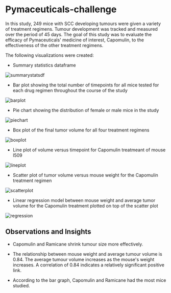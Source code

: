 # Pymaceuticals-challenge

In this study, 249 mice with SCC developing tumours were given a variety of treatment regimens. Tumour development was tracked and measured over the period of 45 days. The goal of this study was to evaluate the efficacy of Pymaceuticals' medicine of interest, Capomulin, to the effectiveness of the other treatment regimens. 

The following visualizations were created: 
* Summary statistics dataframe

![summarystatsdf](output_data/summarystatsdf.PNG) 

* Bar plot showing  the total number of timepoints for all mice tested for each drug regimen throughout the course of the study

![barplot](output_data/barplot.png) 

* Pie chart showing the distribution of female or male mice in the study

![piechart](output_data/piechart.png) 

* Box plot of the final tumor volume for all four treatment regimens

![boxplot](output_data/boxplot.png) 

* Line plot of volume versus timepoint for Capomulin treatmeant of mouse l509

![lineplot](output_data/lineplot.png) 

* Scatter plot of tumor volume versus mouse weight for the Capomulin treatment regimen

![scatterplot](output_data/scatterplot.png) 

* Linear regression model between mouse weight and average tumor volume for the Capomulin treatment plotted on top of the scatter plot

![regression](output_data/regression.png) 

## Observations and Insights

* Capomulin and Ramicane shrink tumour size more effectively.

* The relationship between mouse weight and average tumour volume is 0.84. The average tumour volume increases as the mouse's weight increases. A correlation of 0.84 indicates a relatively significant positive link. 

* According to the bar graph, Capomulin and Ramicane had the most mice studied.

